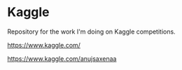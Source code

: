 # Kaggle

Repository for the work I'm doing on Kaggle competitions.

https://www.kaggle.com/

https://www.kaggle.com/anujsaxenaa
